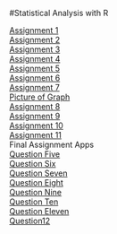 #Statistical Analysis with R

[Assignment 1](Assignment1.html)\
[Assignment 2](Assignment2.html)\
[Assignment 3](Assignment3.html)\
[Assignment 4](Assignment4.html)\
[Assignment 5](Assignment5.html)\
[Assignment 6](Assignemnt6.html)\
[Assignment 7](Assignment_7.html)\
[Picture of Graph](abc.png)\
[Assignment 8](assignment8.html)\
[Assignment 9](Assignment9.html)\
[Assignment 10](assignment10.html)\
[Assignment 11](assignment11.html)\
Final Assignment Apps\
[Question Five](https://noahcederholm.shinyapps.io/question5/?_ga=2.231229788.2104494647.1606153018-1243729991.1606153018)\
[Question Six](question6rmd.html)\
[Question Seven](question7rmd.html)\
[Question Eight](question8rmd.html)\
[Question Nine](question9rmd.html)\
[Question Ten](question10rmd.html)\
[Question Eleven](question11rmd.html)\
[Question12](MyShinyApp.html)